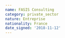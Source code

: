 ```yaml
---
name: FASIS Consulting
category: private_sector
nature: Entreprise
nationality: France
date_signed: '2018-11-12'
---
```

    